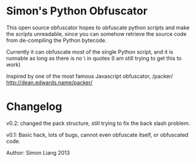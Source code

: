 Simon's Python Obfuscator
=========================

This open source obfuscator hopes to obfuscate python scripts and make the scripts unreadable, since you can somehow retrieve the source code from de-compiling the Python bytecode.

Currently it can obfuscate most of the single Python script, and it is runnable as long as there is no \\ in quotes (I am still trying to get this to work)

Inspired by one of the most famous Javascript obfuscator, /packer/
http://dean.edwards.name/packer/

Changelog
=========
v0.2: changed the pack structure, still trying to fix the back slash problem.

v0.1: Basic hack, lots of bugs, cannot even obfuscate itself, or obfuscated code.

Author: Simon Liang
2013
